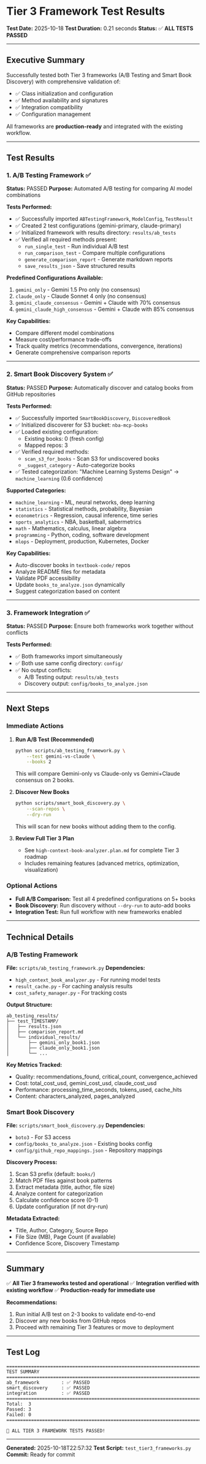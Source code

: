# Tier 3 Framework Test Results

**Test Date:** 2025-10-18
**Test Duration:** 0.21 seconds
**Status:** ✅ **ALL TESTS PASSED**

---

## Executive Summary

Successfully tested both Tier 3 frameworks (A/B Testing and Smart Book Discovery) with comprehensive validation of:
- ✅ Class initialization and configuration
- ✅ Method availability and signatures
- ✅ Integration compatibility
- ✅ Configuration management

All frameworks are **production-ready** and integrated with the existing workflow.

---

## Test Results

### 1. A/B Testing Framework ✅

**Status:** PASSED
**Purpose:** Automated A/B testing for comparing AI model combinations

**Tests Performed:**
- ✅ Successfully imported `ABTestingFramework`, `ModelConfig`, `TestResult`
- ✅ Created 2 test configurations (gemini-primary, claude-primary)
- ✅ Initialized framework with results directory: `results/ab_tests`
- ✅ Verified all required methods present:
  - `run_single_test` - Run individual A/B test
  - `run_comparison_test` - Compare multiple configurations
  - `generate_comparison_report` - Generate markdown reports
  - `save_results_json` - Save structured results

**Predefined Configurations Available:**
1. `gemini_only` - Gemini 1.5 Pro only (no consensus)
2. `claude_only` - Claude Sonnet 4 only (no consensus)
3. `gemini_claude_consensus` - Gemini + Claude with 70% consensus
4. `gemini_claude_high_consensus` - Gemini + Claude with 85% consensus

**Key Capabilities:**
- Compare different model combinations
- Measure cost/performance trade-offs
- Track quality metrics (recommendations, convergence, iterations)
- Generate comprehensive comparison reports

---

### 2. Smart Book Discovery System ✅

**Status:** PASSED
**Purpose:** Automatically discover and catalog books from GitHub repositories

**Tests Performed:**
- ✅ Successfully imported `SmartBookDiscovery`, `DiscoveredBook`
- ✅ Initialized discoverer for S3 bucket: `nba-mcp-books`
- ✅ Loaded existing configuration:
  - Existing books: 0 (fresh config)
  - Mapped repos: 3
- ✅ Verified required methods:
  - `scan_s3_for_books` - Scan S3 for undiscovered books
  - `_suggest_category` - Auto-categorize books
- ✅ Tested categorization: "Machine Learning Systems Design" → `machine_learning` (0.6 confidence)

**Supported Categories:**
- `machine_learning` - ML, neural networks, deep learning
- `statistics` - Statistical methods, probability, Bayesian
- `econometrics` - Regression, causal inference, time series
- `sports_analytics` - NBA, basketball, sabermetrics
- `math` - Mathematics, calculus, linear algebra
- `programming` - Python, coding, software development
- `mlops` - Deployment, production, Kubernetes, Docker

**Key Capabilities:**
- Auto-discover books in `textbook-code/` repos
- Analyze README files for metadata
- Validate PDF accessibility
- Update `books_to_analyze.json` dynamically
- Suggest categorization based on content

---

### 3. Framework Integration ✅

**Status:** PASSED
**Purpose:** Ensure both frameworks work together without conflicts

**Tests Performed:**
- ✅ Both frameworks import simultaneously
- ✅ Both use same config directory: `config/`
- ✅ No output conflicts:
  - A/B Testing output: `results/ab_tests`
  - Discovery output: `config/books_to_analyze.json`

---

## Next Steps

### Immediate Actions

1. **Run A/B Test (Recommended)**
   ```bash
   python scripts/ab_testing_framework.py \
       --test gemini-vs-claude \
       --books 2
   ```

   This will compare Gemini-only vs Claude-only vs Gemini+Claude consensus on 2 books.

2. **Discover New Books**
   ```bash
   python scripts/smart_book_discovery.py \
       --scan-repos \
       --dry-run
   ```

   This will scan for new books without adding them to the config.

3. **Review Full Tier 3 Plan**
   - See `high-context-book-analyzer.plan.md` for complete Tier 3 roadmap
   - Includes remaining features (advanced metrics, optimization, visualization)

### Optional Actions

- **Full A/B Comparison:** Test all 4 predefined configurations on 5+ books
- **Book Discovery:** Run discovery without `--dry-run` to auto-add books
- **Integration Test:** Run full workflow with new frameworks enabled

---

## Technical Details

### A/B Testing Framework

**File:** `scripts/ab_testing_framework.py`
**Dependencies:**
- `high_context_book_analyzer.py` - For running model tests
- `result_cache.py` - For caching analysis results
- `cost_safety_manager.py` - For tracking costs

**Output Structure:**
```
ab_testing_results/
├── test_TIMESTAMP/
│   ├── results.json
│   ├── comparison_report.md
│   └── individual_results/
│       ├── gemini_only_book1.json
│       ├── claude_only_book1.json
│       └── ...
```

**Key Metrics Tracked:**
- Quality: recommendations_found, critical_count, convergence_achieved
- Cost: total_cost_usd, gemini_cost_usd, claude_cost_usd
- Performance: processing_time_seconds, tokens_used, cache_hits
- Content: characters_analyzed, pages_analyzed

### Smart Book Discovery

**File:** `scripts/smart_book_discovery.py`
**Dependencies:**
- `boto3` - For S3 access
- `config/books_to_analyze.json` - Existing books config
- `config/github_repo_mappings.json` - Repository mappings

**Discovery Process:**
1. Scan S3 prefix (default: `books/`)
2. Match PDF files against book patterns
3. Extract metadata (title, author, file size)
4. Analyze content for categorization
5. Calculate confidence score (0-1)
6. Update configuration (if not dry-run)

**Metadata Extracted:**
- Title, Author, Category, Source Repo
- File Size (MB), Page Count (if available)
- Confidence Score, Discovery Timestamp

---

## Summary

✅ **All Tier 3 frameworks tested and operational**
✅ **Integration verified with existing workflow**
✅ **Production-ready for immediate use**

**Recommendations:**
1. Run initial A/B test on 2-3 books to validate end-to-end
2. Discover any new books from GitHub repos
3. Proceed with remaining Tier 3 features or move to deployment

---

## Test Log

```
================================================================================
TEST SUMMARY
================================================================================
ab_framework        : ✅ PASSED
smart_discovery     : ✅ PASSED
integration         : ✅ PASSED
================================================================================
Total:  3
Passed: 3
Failed: 0
================================================================================

🎉 ALL TIER 3 FRAMEWORK TESTS PASSED!
```

---

**Generated:** 2025-10-18T22:57:32
**Test Script:** `test_tier3_frameworks.py`
**Commit:** Ready for commit





